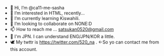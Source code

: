 - 👋 Hi, I’m @ca11-me-sasha
- 👀 I’m interested in HTML, recently...
- 🌱 I’m currently learning Kiswahili.
- 💞️ I’m looking to collaborate on NONE:D
- 📫 How to reach me ... satsukan0520@gmail.com
- 🥰 I'm JPN. I can understand ENG/JPN/KOR a little.
- 🕊 My twttr is https://twitter.com/520_na . ←So yo can contact me from this account.

<!---
ca11-me-sasha/ca11-me-sasha is a ✨ special ✨ repository because its `README.md` (this file) appears on your GitHub profile.
You can click the Preview link to take a look at your changes.
--->
